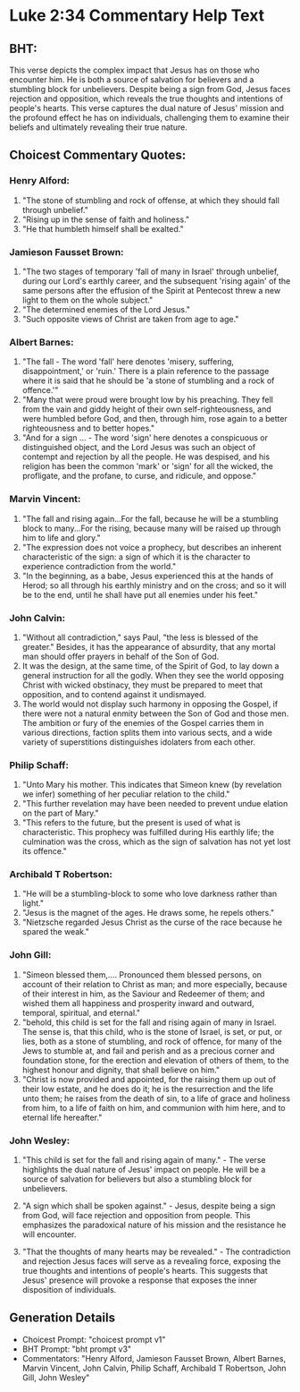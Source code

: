 # Luke 2:34 Commentary Help Text

## BHT:
This verse depicts the complex impact that Jesus has on those who encounter him. He is both a source of salvation for believers and a stumbling block for unbelievers. Despite being a sign from God, Jesus faces rejection and opposition, which reveals the true thoughts and intentions of people's hearts. This verse captures the dual nature of Jesus' mission and the profound effect he has on individuals, challenging them to examine their beliefs and ultimately revealing their true nature.

## Choicest Commentary Quotes:
### Henry Alford:
1. "The stone of stumbling and rock of offense, at which they should fall through unbelief." 
2. "Rising up in the sense of faith and holiness." 
3. "He that humbleth himself shall be exalted."

### Jamieson Fausset Brown:
1. "The two stages of temporary 'fall of many in Israel' through unbelief, during our Lord's earthly career, and the subsequent 'rising again' of the same persons after the effusion of the Spirit at Pentecost threw a new light to them on the whole subject."
2. "The determined enemies of the Lord Jesus."
3. "Such opposite views of Christ are taken from age to age."

### Albert Barnes:
1. "The fall - The word 'fall' here denotes 'misery, suffering, disappointment,' or 'ruin.' There is a plain reference to the passage where it is said that he should be 'a stone of stumbling and a rock of offence.'"
2. "Many that were proud were brought low by his preaching. They fell from the vain and giddy height of their own self-righteousness, and were humbled before God, and then, through him, rose again to a better righteousness and to better hopes."
3. "And for a sign ... - The word 'sign' here denotes a conspicuous or distinguished object, and the Lord Jesus was such an object of contempt and rejection by all the people. He was despised, and his religion has been the common 'mark' or 'sign' for all the wicked, the profligate, and the profane, to curse, and ridicule, and oppose."

### Marvin Vincent:
1. "The fall and rising again...For the fall, because he will be a stumbling block to many...For the rising, because many will be raised up through him to life and glory." 
2. "The expression does not voice a prophecy, but describes an inherent characteristic of the sign: a sign of which it is the character to experience contradiction from the world." 
3. "In the beginning, as a babe, Jesus experienced this at the hands of Herod; so all through his earthly ministry and on the cross; and so it will be to the end, until he shall have put all enemies under his feet."

### John Calvin:
1. "Without all contradiction," says Paul, "the less is blessed of the greater." Besides, it has the appearance of absurdity, that any mortal man should offer prayers in behalf of the Son of God.
2. It was the design, at the same time, of the Spirit of God, to lay down a general instruction for all the godly. When they see the world opposing Christ with wicked obstinacy, they must be prepared to meet that opposition, and to contend against it undismayed.
3. The world would not display such harmony in opposing the Gospel, if there were not a natural enmity between the Son of God and those men. The ambition or fury of the enemies of the Gospel carries them in various directions, faction splits them into various sects, and a wide variety of superstitions distinguishes idolaters from each other.

### Philip Schaff:
1. "Unto Mary his mother. This indicates that Simeon knew (by revelation we infer) something of her peculiar relation to the child."
2. "This further revelation may have been needed to prevent undue elation on the part of Mary."
3. "This refers to the future, but the present is used of what is characteristic. This prophecy was fulfilled during His earthly life; the culmination was the cross, which as the sign of salvation has not yet lost its offence."

### Archibald T Robertson:
1. "He will be a stumbling-block to some who love darkness rather than light."
2. "Jesus is the magnet of the ages. He draws some, he repels others."
3. "Nietzsche regarded Jesus Christ as the curse of the race because he spared the weak."

### John Gill:
1. "Simeon blessed them,.... Pronounced them blessed persons, on account of their relation to Christ as man; and more especially, because of their interest in him, as the Saviour and Redeemer of them; and wished them all happiness and prosperity inward and outward, temporal, spiritual, and eternal."
2. "behold, this child is set for the fall and rising again of many in Israel. The sense is, that this child, who is the stone of Israel, is set, or put, or lies, both as a stone of stumbling, and rock of offence, for many of the Jews to stumble at, and fail and perish and as a precious corner and foundation stone, for the erection and elevation of others of them, to the highest honour and dignity, that shall believe on him."
3. "Christ is now provided and appointed, for the raising them up out of their low estate, and he does do it; he is the resurrection and the life unto them; he raises from the death of sin, to a life of grace and holiness from him, to a life of faith on him, and communion with him here, and to eternal life hereafter."

### John Wesley:
1. "This child is set for the fall and rising again of many." - The verse highlights the dual nature of Jesus' impact on people. He will be a source of salvation for believers but also a stumbling block for unbelievers. 

2. "A sign which shall be spoken against." - Jesus, despite being a sign from God, will face rejection and opposition from people. This emphasizes the paradoxical nature of his mission and the resistance he will encounter. 

3. "That the thoughts of many hearts may be revealed." - The contradiction and rejection Jesus faces will serve as a revealing force, exposing the true thoughts and intentions of people's hearts. This suggests that Jesus' presence will provoke a response that exposes the inner disposition of individuals.


## Generation Details
- Choicest Prompt: "choicest prompt v1"
- BHT Prompt: "bht prompt v3"
- Commentators: "Henry Alford, Jamieson Fausset Brown, Albert Barnes, Marvin Vincent, John Calvin, Philip Schaff, Archibald T Robertson, John Gill, John Wesley"
